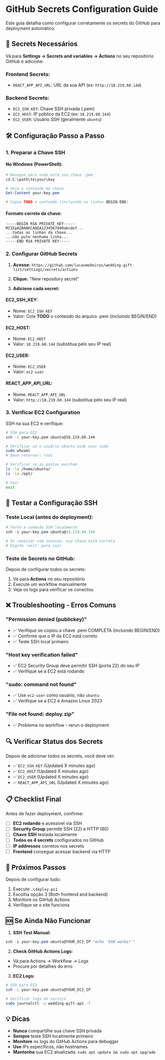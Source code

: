 # GitHub Secrets Configuration Guide

Este guia detalha como configurar corretamente os secrets do GitHub para deployment automático.

## 🔑 **Secrets Necessários**

Vá para **Settings → Secrets and variables → Actions** no seu repositório GitHub e adicione:

### **Frontend Secrets:**
- `REACT_APP_API_URL`: URL da sua API (ex: `http://18.219.60.144`)

### **Backend Secrets:**
- `EC2_SSH_KEY`: Chave SSH privada (.pem)
- `EC2_HOST`: IP público da EC2 (ex: `18.219.60.144`)  
- `EC2_USER`: Usuário SSH (geralmente `ubuntu`)

## 🛠️ **Configuração Passo a Passo**

### **1. Preparar a Chave SSH**

#### **No Windows (PowerShell):**
```powershell
# Navegue para onde está sua chave .pem
cd C:\path\to\your\key

# Veja o conteúdo da chave
Get-Content your-key.pem

# Copie TODO o conteúdo (incluindo as linhas BEGIN/END)
```

#### **Formato correto da chave:**
```
-----BEGIN RSA PRIVATE KEY-----
MIIEpAIBAAKCAQEA1234567890abcdef...
...todas as linhas da chave...
...não pule nenhuma linha...
-----END RSA PRIVATE KEY-----
```

### **2. Configurar GitHub Secrets**

1. **Acesse:** `https://github.com/lucasmedeiros/wedding-gift-list/settings/secrets/actions`

2. **Clique:** "New repository secret"

3. **Adicione cada secret:**

#### **EC2_SSH_KEY:**
- Nome: `EC2_SSH_KEY`
- Valor: Cole **TODO** o conteúdo do arquivo .pem (incluindo BEGIN/END)

#### **EC2_HOST:**
- Nome: `EC2_HOST` 
- Valor: `18.219.60.144` (substitua pelo seu IP real)

#### **EC2_USER:**
- Nome: `EC2_USER`
- Valor: `ec2-user`

#### **REACT_APP_API_URL:**
- Nome: `REACT_APP_API_URL`
- Valor: `http://18.219.60.144` (substitua pelo seu IP real)

### **3. Verificar EC2 Configuration**

SSH na sua EC2 e verifique:

```bash
# SSH para EC2
ssh -i your-key.pem ubuntu@18.219.60.144

# Verificar se o usuário ubuntu pode usar sudo
sudo whoami
# Deve retornar: root

# Verificar se as pastas existem
ls -la /home/ubuntu/
ls -la /opt/

# Sair
exit
```

## 🧪 **Testar a Configuração SSH**

### **Teste Local (antes do deployment):**
```powershell
# Teste a conexão SSH localmente
ssh -i your-key.pem ubuntu@18.219.60.144

# Se conectar com sucesso, sua chave está correta
# Digite 'exit' para sair
```

### **Teste de Secrets no GitHub:**
Depois de configurar todos os secrets:
1. Vá para **Actions** no seu repositório
2. Execute um workflow manualmente
3. Veja os logs para verificar se conectou

## ❌ **Troubleshooting - Erros Comuns**

### **"Permission denied (publickey)"**
- ✅ Verifique se copiou a chave .pem COMPLETA (incluindo BEGIN/END)
- ✅ Confirme que o IP da EC2 está correto
- ✅ Teste SSH local primeiro

### **"Host key verification failed"**
- ✅ EC2 Security Group deve permitir SSH (porta 22) do seu IP
- ✅ Verifique se a EC2 está rodando

### **"sudo: command not found"**
- ✅ Use `ec2-user` como usuário, não `ubuntu`  
- ✅ Verifique se a EC2 é Amazon Linux 2023

### **"File not found: deploy.zip"**
- ✅ Problema no workflow - rerun o deployment

## 🔍 **Verificar Status dos Secrets**

Depois de adicionar todos os secrets, você deve ver:
- ✅ `EC2_SSH_KEY` (Updated X minutes ago)
- ✅ `EC2_HOST` (Updated X minutes ago)  
- ✅ `EC2_USER` (Updated X minutes ago)
- ✅ `REACT_APP_API_URL` (Updated X minutes ago)

## 📋 **Checklist Final**

Antes de fazer deployment, confirme:

- [ ] **EC2 rodando** e acessível via SSH
- [ ] **Security Group** permite SSH (22) e HTTP (80)
- [ ] **Chave SSH** testada localmente
- [ ] **Todos os 4 secrets** configurados no GitHub
- [ ] **IP addresses** corretos nos secrets
- [ ] **Frontend** consegue acessar backend via HTTP

## 🚀 **Próximos Passos**

Depois de configurar tudo:
1. Execute `.\deploy.ps1`
2. Escolha opção 3 (Both frontend and backend)
3. Monitore os GitHub Actions
4. Verifique se o site funciona

## 🆘 **Se Ainda Não Funcionar**

1. **SSH Test Manual:**
```powershell
ssh -i your-key.pem ubuntu@YOUR_EC2_IP "echo 'SSH works!'"
```

2. **Check GitHub Actions Logs:**
- Vá para Actions → Workflow → Logs
- Procure por detalhes do erro

3. **EC2 Logs:**
```bash
# SSH para EC2
ssh -i your-key.pem ubuntu@YOUR_EC2_IP

# Verificar logs do serviço
sudo journalctl -u wedding-gift-api -f
```

## 💡 **Dicas**

- **Nunca** compartilhe sua chave SSH privada
- **Sempre** teste SSH localmente primeiro
- **Monitore** os logs do GitHub Actions para debuggar
- **Use** IPs específicos, não hostnames
- **Mantenha** sua EC2 atualizada: `sudo apt update && sudo apt upgrade`

